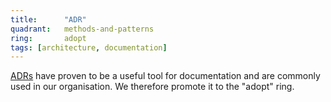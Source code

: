 ```yaml
---
title:      "ADR"
quadrant:   methods-and-patterns
ring:       adopt
tags: [architecture, documentation]
---
```


[ADRs](https://adr.github.io/) have proven to be a useful tool for documentation and are commonly used in
our organisation. We therefore promote it to the "adopt" ring.
